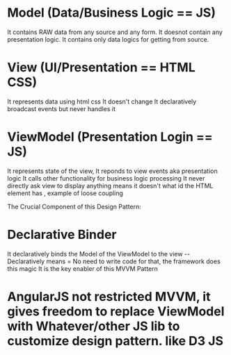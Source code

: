 # Model (Data/Business Logic == JS)
It contains RAW data from any source and any form.
It doesnot contain any presentation logic.
It contains only data logics for getting from source.

# View (UI/Presentation == HTML CSS)
It represents data using html css
It doesn't change
It declaratively broadcast events but never handles it

# ViewModel (Presentation Login == JS)
It represents state of the view,
It reponds to view events aka presentation logic
It calls other functionality for business logic processing
It never directly ask view to display anything means it doesn't what id the HTML element has , example of loose coupling


The Crucial Component of this Design Pattern:
# Declarative Binder
It declaratively binds the Model of the ViewModel to the view
-- Declaratively means = No need to write code for that, the framework does this magic
It is the key enabler of this MVVM Pattern



# AngularJS not restricted MVVM, it gives freedom to replace ViewModel with Whatever/other JS lib to customize design pattern. like D3 JS 


